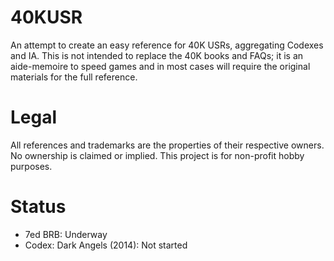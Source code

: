 # 40KUSR
An attempt to create an easy reference for 40K USRs, aggregating Codexes and IA. This is not intended to replace the 40K books and FAQs; it is an aide-memoire to speed games and in most cases will require the original materials for the full reference.

# Legal
All references and trademarks are the properties of their respective owners. No ownership is claimed or implied. This project is for non-profit hobby purposes.

# Status

* 7ed BRB: Underway
* Codex: Dark Angels (2014): Not started
